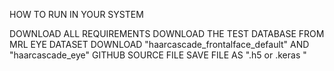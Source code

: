 
HOW TO RUN IN YOUR SYSTEM

DOWNLOAD ALL REQUIREMENTS
DOWNLOAD THE TEST DATABASE FROM MRL EYE DATASET
DOWNLOAD "haarcascade_frontalface_default" AND "haarcascade_eye"  GITHUB SOURCE FILE 
SAVE FILE AS ".h5 or .keras "
